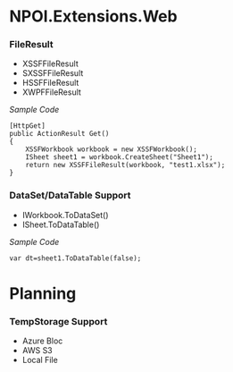 # NPOI.Extensions.Web

### FileResult
- XSSFFileResult
- SXSSFFileResult
- HSSFFileResult
- XWPFFileResult

*Sample Code*
```
[HttpGet]
public ActionResult Get()
{
    XSSFWorkbook workbook = new XSSFWorkbook();
    ISheet sheet1 = workbook.CreateSheet("Sheet1");
    return new XSSFFileResult(workbook, "test1.xlsx");
}
```

### DataSet/DataTable Support
- IWorkbook.ToDataSet()
- ISheet.ToDataTable()

*Sample Code*

```
var dt=sheet1.ToDataTable(false);
```

# Planning
### TempStorage Support
- Azure Bloc
- AWS S3
- Local File


